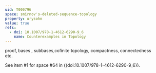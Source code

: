 ```yaml
---
uid: T000796
space: smirnov's-deleted-sequence-topology
property: urysohn
value: true
refs:
  - doi: 10.1007/978-1-4612-6290-9_6
    name: Counterexamples in Topology
---
```

proof, bases , subbases,cofinite topology, compactness, connectedness etc.

See item #1 for space #64 in {{doi:10.1007/978-1-4612-6290-9_6}}.
